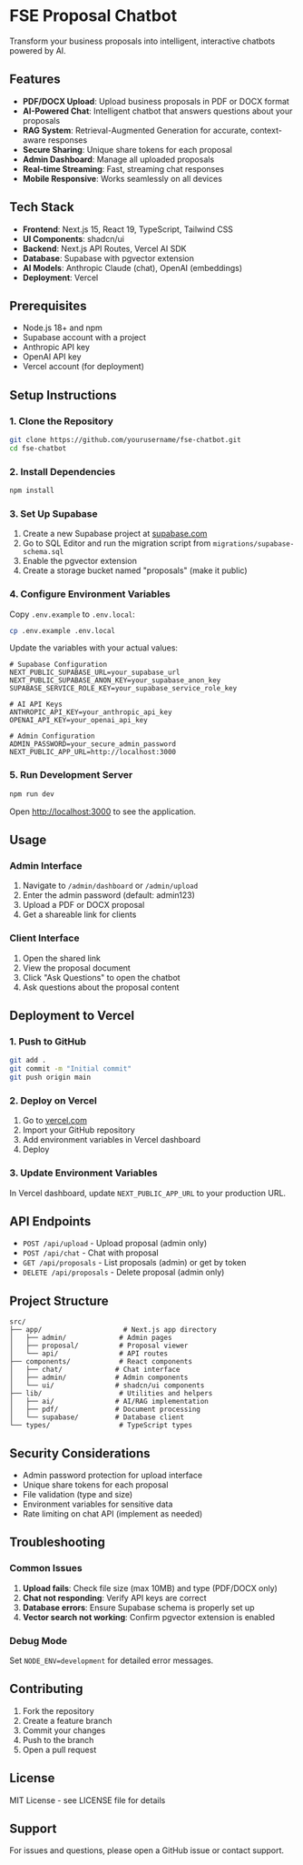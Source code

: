 # FSE Proposal Chatbot

Transform your business proposals into intelligent, interactive chatbots powered by AI.

## Features

- **PDF/DOCX Upload**: Upload business proposals in PDF or DOCX format
- **AI-Powered Chat**: Intelligent chatbot that answers questions about your proposals
- **RAG System**: Retrieval-Augmented Generation for accurate, context-aware responses
- **Secure Sharing**: Unique share tokens for each proposal
- **Admin Dashboard**: Manage all uploaded proposals
- **Real-time Streaming**: Fast, streaming chat responses
- **Mobile Responsive**: Works seamlessly on all devices

## Tech Stack

- **Frontend**: Next.js 15, React 19, TypeScript, Tailwind CSS
- **UI Components**: shadcn/ui
- **Backend**: Next.js API Routes, Vercel AI SDK
- **Database**: Supabase with pgvector extension
- **AI Models**: Anthropic Claude (chat), OpenAI (embeddings)
- **Deployment**: Vercel

## Prerequisites

- Node.js 18+ and npm
- Supabase account with a project
- Anthropic API key
- OpenAI API key
- Vercel account (for deployment)

## Setup Instructions

### 1. Clone the Repository

```bash
git clone https://github.com/yourusername/fse-chatbot.git
cd fse-chatbot
```

### 2. Install Dependencies

```bash
npm install
```

### 3. Set Up Supabase

1. Create a new Supabase project at [supabase.com](https://supabase.com)
2. Go to SQL Editor and run the migration script from `migrations/supabase-schema.sql`
3. Enable the pgvector extension
4. Create a storage bucket named "proposals" (make it public)

### 4. Configure Environment Variables

Copy `.env.example` to `.env.local`:

```bash
cp .env.example .env.local
```

Update the variables with your actual values:

```env
# Supabase Configuration
NEXT_PUBLIC_SUPABASE_URL=your_supabase_url
NEXT_PUBLIC_SUPABASE_ANON_KEY=your_supabase_anon_key
SUPABASE_SERVICE_ROLE_KEY=your_supabase_service_role_key

# AI API Keys
ANTHROPIC_API_KEY=your_anthropic_api_key
OPENAI_API_KEY=your_openai_api_key

# Admin Configuration
ADMIN_PASSWORD=your_secure_admin_password
NEXT_PUBLIC_APP_URL=http://localhost:3000
```

### 5. Run Development Server

```bash
npm run dev
```

Open [http://localhost:3000](http://localhost:3000) to see the application.

## Usage

### Admin Interface

1. Navigate to `/admin/dashboard` or `/admin/upload`
2. Enter the admin password (default: admin123)
3. Upload a PDF or DOCX proposal
4. Get a shareable link for clients

### Client Interface

1. Open the shared link
2. View the proposal document
3. Click "Ask Questions" to open the chatbot
4. Ask questions about the proposal content

## Deployment to Vercel

### 1. Push to GitHub

```bash
git add .
git commit -m "Initial commit"
git push origin main
```

### 2. Deploy on Vercel

1. Go to [vercel.com](https://vercel.com)
2. Import your GitHub repository
3. Add environment variables in Vercel dashboard
4. Deploy

### 3. Update Environment Variables

In Vercel dashboard, update `NEXT_PUBLIC_APP_URL` to your production URL.

## API Endpoints

- `POST /api/upload` - Upload proposal (admin only)
- `POST /api/chat` - Chat with proposal
- `GET /api/proposals` - List proposals (admin) or get by token
- `DELETE /api/proposals` - Delete proposal (admin only)

## Project Structure

```
src/
├── app/                    # Next.js app directory
│   ├── admin/             # Admin pages
│   ├── proposal/          # Proposal viewer
│   └── api/               # API routes
├── components/            # React components
│   ├── chat/             # Chat interface
│   ├── admin/            # Admin components
│   └── ui/               # shadcn/ui components
├── lib/                   # Utilities and helpers
│   ├── ai/               # AI/RAG implementation
│   ├── pdf/              # Document processing
│   └── supabase/         # Database client
└── types/                 # TypeScript types
```

## Security Considerations

- Admin password protection for upload interface
- Unique share tokens for each proposal
- File validation (type and size)
- Environment variables for sensitive data
- Rate limiting on chat API (implement as needed)

## Troubleshooting

### Common Issues

1. **Upload fails**: Check file size (max 10MB) and type (PDF/DOCX only)
2. **Chat not responding**: Verify API keys are correct
3. **Database errors**: Ensure Supabase schema is properly set up
4. **Vector search not working**: Confirm pgvector extension is enabled

### Debug Mode

Set `NODE_ENV=development` for detailed error messages.

## Contributing

1. Fork the repository
2. Create a feature branch
3. Commit your changes
4. Push to the branch
5. Open a pull request

## License

MIT License - see LICENSE file for details

## Support

For issues and questions, please open a GitHub issue or contact support.
